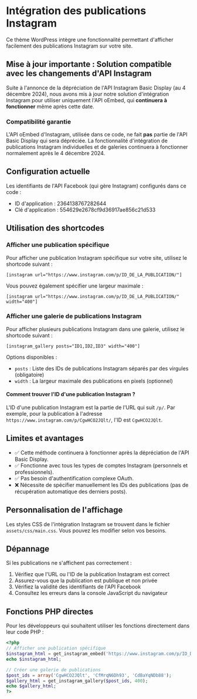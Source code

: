 # Intégration des publications Instagram

Ce thème WordPress intègre une fonctionnalité permettant d'afficher facilement des publications Instagram sur votre site.

## Mise à jour importante : Solution compatible avec les changements d'API Instagram

Suite à l'annonce de la dépréciation de l'API Instagram Basic Display (au 4 décembre 2024), nous avons mis à jour notre solution d'intégration Instagram pour utiliser uniquement l'API oEmbed, qui **continuera à fonctionner** même après cette date.

### Compatibilité garantie

L'API oEmbed d'Instagram, utilisée dans ce code, ne fait **pas** partie de l'API Basic Display qui sera dépréciée. La fonctionnalité d'intégration de publications Instagram individuelles et de galeries continuera à fonctionner normalement après le 4 décembre 2024.

## Configuration actuelle

Les identifiants de l'API Facebook (qui gère Instagram) configurés dans ce code :

- ID d'application : 2364138767282644
- Clé d'application : 554629e2678cf9d36917ae856c21d533

## Utilisation des shortcodes

### Afficher une publication spécifique

Pour afficher une publication Instagram spécifique sur votre site, utilisez le shortcode suivant :

```
[instagram url="https://www.instagram.com/p/ID_DE_LA_PUBLICATION/"]
```

Vous pouvez également spécifier une largeur maximale :

```
[instagram url="https://www.instagram.com/p/ID_DE_LA_PUBLICATION/" width="400"]
```

### Afficher une galerie de publications Instagram

Pour afficher plusieurs publications Instagram dans une galerie, utilisez le shortcode suivant :

```
[instagram_gallery posts="ID1,ID2,ID3" width="400"]
```

Options disponibles :

- `posts` : Liste des IDs de publications Instagram séparés par des virgules (obligatoire)
- `width` : La largeur maximale des publications en pixels (optionnel)

#### Comment trouver l'ID d'une publication Instagram ?

L'ID d'une publication Instagram est la partie de l'URL qui suit `/p/`. Par exemple, pour la publication à l'adresse `https://www.instagram.com/p/CgwHCO2JQlt/`, l'ID est `CgwHCO2JQlt`.

## Limites et avantages

- ✅ Cette méthode continuera à fonctionner après la dépréciation de l'API Basic Display.
- ✅ Fonctionne avec tous les types de comptes Instagram (personnels et professionnels).
- ✅ Pas besoin d'authentification complexe OAuth.
- ❌ Nécessite de spécifier manuellement les IDs des publications (pas de récupération automatique des derniers posts).

## Personnalisation de l'affichage

Les styles CSS de l'intégration Instagram se trouvent dans le fichier `assets/css/main.css`. Vous pouvez les modifier selon vos besoins.

## Dépannage

Si les publications ne s'affichent pas correctement :

1. Vérifiez que l'URL ou l'ID de la publication Instagram est correct
2. Assurez-vous que la publication est publique et non privée
3. Vérifiez la validité des identifiants de l'API Facebook
4. Consultez les erreurs dans la console JavaScript du navigateur

## Fonctions PHP directes

Pour les développeurs qui souhaitent utiliser les fonctions directement dans leur code PHP :

```php
<?php
// Afficher une publication spécifique
$instagram_html = get_instagram_embed('https://www.instagram.com/p/ID_DE_LA_PUBLICATION/', 500);
echo $instagram_html;

// Créer une galerie de publications
$post_ids = array('CgwHCO2JQlt', 'CfMrqN6Dh93', 'CdBaYqNDb88');
$gallery_html = get_instagram_gallery($post_ids, 400);
echo $gallery_html;
?>
```
